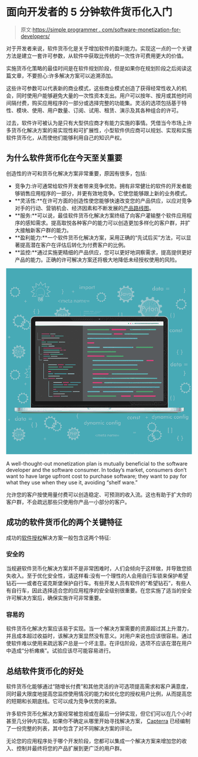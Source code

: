 # 面向开发者的 5 分钟软件货币化入门

> 原文:[https://simple programmer . com/software-monetization-for-developers/](https://simpleprogrammer.com/software-monetization-for-developers/)

对于开发者来说，软件货币化是关于增加软件的盈利能力。实现这一点的一个关键方法是建立一套许可参数，从软件中获取比传统的一次性许可费用更大的价值。

实施货币化策略的最佳时间是在软件规划阶段，但是如果你在规划阶段之后阅读这篇文章，不要担心:许多解决方案可以追溯添加。

这些许可参数可以代表新的商业模式，这些商业模式创造了获得经常性收入的机会，同时使用户能够避免大量的一次性资本支出。用户可以按年、按月或其他时间间隔付费，购买应用程序的一部分或选择完整的功能集。灵活的选项包括基于特性、模块、使用、用户数量、订阅、试用、租赁、演示及其各种组合的许可。

过去，软件许可被认为是只有大型供应商才有能力实施的事情。凭借当今市场上许多货币化解决方案的易实现性和可扩展性，小型软件供应商可以规划、实现和实施软件货币化，从而使他们能够利用自己的知识产权。

## 为什么软件货币化在今天至关重要

创造性的许可和货币化解决方案非常重要，原因有很多，包括:

*   竞争力:许可通常给软件开发者带来竞争优势。拥有非常健壮的软件的开发者能够销售应用程序的一部分，并更有效地竞争。它使您能够跟上新的业务模式。
*   **灵活性:**在许可方面的创造性使您能够快速改变您的产品供应，以应对竞争对手的行动、营销机会、经济因素和不断发展的[产品路线图](https://simpleprogrammer.com/product-roadmap-software-development-project/)。
*   **服务:**可以说，最佳软件货币化解决方案终结了向客户灌输整个软件应用程序的感知需求。提高取悦各种客户的能力可以创造更加多样化的客户群，并扩大接触新客户群的能力。
*   **盈利能力:**一个软件货币化解决方案，采用正确的“先试后买”方法，可以显著提高潜在客户在评估后转化为付费客户的比例。
*   **监控:**通过实施更精细的产品供应，您可以更好地洞察需求，提高提供更好产品的能力。正确的许可解决方案还将极大地降低未经授权使用的风险。

![](img/580a8ded257084a6f044d30b30096640.png)

A well-thought-out monetization plan is mutually beneficial to the software developer and the software consumer. In today’s market, consumers don’t want to have large upfront cost to purchase software; they want to pay for what they use when they use it, avoiding “shelf ware.”

允许您的客户按使用量付费可以创造稳定、可预测的收入流。这也有助于扩大你的客户群，不会疏远那些只使用你产品一小部分的客户。

## 成功的软件货币化的两个关键特征

成功的[软件授权](https://searchcio.techtarget.com/definition/software-license)解决方案一般包含这两个特征:

### 安全的

当规避软件货币化解决方案并不是非常困难时，人们会倾向于这样做，并导致您损失收入。至于优化安全性，请这样看:没有一个理性的人会用自行车锁来保护希望钻石——或者在诺克斯堡保护自行车。有些开发人员有软件的“希望钻石”，有些人有自行车，因此选择适合您的应用程序的安全级别很重要。在您实施了适当的安全许可解决方案后，确保实施许可非常重要。

### 容易的

软件货币化解决方案应该易于实现。当一个解决方案需要的资源超过其上升潜力，并且成本超过收益时，该解决方案显然没有意义。对用户来说也应该很容易。通过使软件难以使用来疏远客户总是一个坏主意。在评估阶段，选项不应该在潜在用户中造成“分析瘫痪”。试验应该尽可能容易进行。

## 总结软件货币化的好处

软件货币化能够通过“随增长付费”和其他灵活的许可选项提高需求和客户满意度，同时最大限度地提高您监控使用情况的能力和优化您的授权用户比例，从而提高您的短期和长期底线。它可以成为竞争优势的来源。

许多软件货币化解决方案经常被忽视或在最后一分钟实现，但它们可以在几个小时甚至几分钟内实现。如果你不确定从哪里开始寻找解决方案， [Capterra](https://www.capterra.com/license-management-software/) 已经编制了一份完整的列表，其中包含了对不同解决方案的评论。

无论您的应用程序处于哪个开发阶段，您都可以集成一个解决方案来增加您的收入、控制并最终将您的产品扩展到更广泛的用户群。